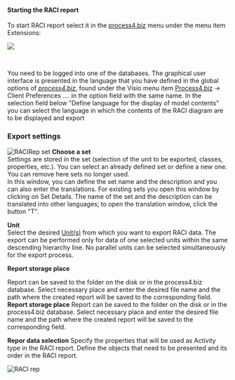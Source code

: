 #### **Starting the RACI report**

To start RACI report select it in the
[process4.biz](http://process4.biz) menu under the menu item Extensions:

![](//images.ctfassets.net/utx1h0gfm1om/4dyxEOOssMOIwY6M2KE6yC/e59408f7689f0b5be288a6596a2ff1ae/329153.png)

 



You need to be logged into one of the databases. The graphical user
interface is presented in the language that you have defined in the
global options of *[process4.biz](http://process4.biz)*, found under the
Visio menu item [Process4.biz](http://Process4.biz) → Client Preferences
.... in the option field with the same name. In the selection field
below "Define language for the display of model contents" you can select
the language in which the contents of the RACI diagram are to be
displayed and export

### Export settings

![RACIRep set](//images.ctfassets.net/6mz8d8cle1nl/4kmM5cKyVy0hDCNXBAvOqM/83d57fdf3061834298e9d5da0420b72e/RACIRep_set.png)
**Choose a set**  
Settings are stored in the set (selection of the unit to be exported,
classes, properties, etc.). You can select an already defined set or
define a new one. You can remove here sets no longer used.  
In this window, you can define the set name and the description and you
can also enter the translations. For existing sets you open this window
by clicking on Set Details. The name of the set and the description can
be translated into other languages; to open the translation window, click the button "T".

**Unit**  
Select the desired [Unit(s)](unit) from which you want to export RACI data. The export can be performed only for data of one selected units within the same descending hierarchy line. No parallel units can be selected simultaneously for the export process. 

**Report storage place**

Report can be saved to the folder on the disk or in the process4.biz database. Select necessary place  and enter the desired file name and the path where the created report will be saved to the corresponding field. 
 
**Report storage place**
Report can be saved to the folder on the disk or in the process4.biz database. Select necessary place  and enter the desired file name and the path where the created report will be saved to the corresponding field. 

**Repor data selection** 
Specify the properties that will be used as Activity type in the RACI report. 
Define the objects that need to be presented and its order in the RACI report. 

![RACI rep](//images.ctfassets.net/6mz8d8cle1nl/1CfC1zIeiw80mZmM2kgEDL/41a20d711078f04e3d67907ba85863fa/RACI_rep.png)
